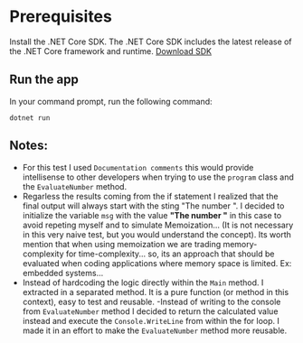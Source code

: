 # Prerequisites

Install the .NET Core SDK. The .NET Core SDK includes the latest release of the .NET Core framework and runtime.
[Download SDK](https://dotnet.microsoft.com/learn/dotnet/hello-world-tutorial/install)

## Run the app

In your command prompt, run the following command:

```
dotnet run
```

## Notes:

- For this test I used `Documentation comments` this would provide intellisense to other developers when trying to use the `program` class and the `EvaluateNumber` method.
- Regarless the results coming from the if statement I realized that the final output will always start with the sting "The number ". I decided to initialize the variable `msg` with the value **"The number "** in this case to avoid repeting myself and to simulate Memoization... (It is not necessary in this very naive test, but you would understand the concept). Its worth mention that when using memoization we are trading memory-complexity for time-complexity... so, its an approach that should be evaluated when coding applications where memory space is limited. Ex: embedded systems...
- Instead of hardcoding the logic directly within the `Main` method. I extracted in a separated method. It is a pure function (or method in this context), easy to test and reusable.
  -Instead of writing to the console from `EvaluateNumber` method I decided to return the calculated value instead and execute the `Console.WriteLine` from within the for loop. I made it in an effort to make the `EvaluateNumber` method more reusable.
